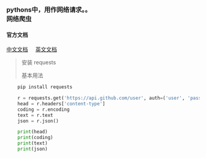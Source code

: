 ### pythons中，用作网络请求。。 <br/> 网络爬虫


#### 官方文档
[中文文档](http://docs.python-requests.org/zh_CN/latest/user/quickstart.html)
&nbsp;&nbsp;&nbsp;
[英文文档](http://www.python-requests.org/en/master/user/quickstart/#custom-headers)

> 安装 requests
>
>  基本用法
``` Python
    pip install requests

    r = requests.get('https://api.github.com/user', auth=('user', 'pass'))
    head = r.headers['content-type']
    coding = r.encoding
    text = r.text
    json = r.json()

    print(head)
    print(coding)
    print(text)
    print(json)

```


